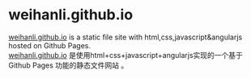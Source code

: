 # weihanli.github.io
[weihanli.github.io](http://weihanli.github.io) is a static file site with html,css,javascript&angularjs hosted on Github Pages.    
[weihanli.github.io](http://weihanli.github.io) 是使用html+css+javascript+angularjs实现的一个基于 Github Pages 功能的静态文件网站 。